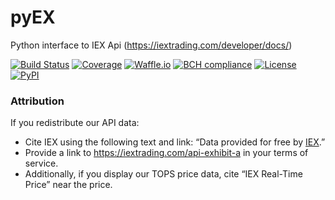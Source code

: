 # pyEX
Python interface to IEX Api (https://iextrading.com/developer/docs/)

[![Build Status](https://travis-ci.org/timkpaine/pyEX.svg?branch=master)](https://travis-ci.org/timkpaine/pyEX)
[![Coverage](https://codecov.io/gh/timkpaine/pyEX/branch/master/graph/badge.svg)](https://codecov.io/gh/timkpaine/pyEX)
[![Waffle.io](https://badge.waffle.io/timkpaine/pyEX.png?label=ready&title=Ready)](https://waffle.io/timkpaine/pyEX?utm_source=badge)
[![BCH compliance](https://bettercodehub.com/edge/badge/timkpaine/pyEX?branch=master)](https://bettercodehub.com/)
[![License](https://img.shields.io/github/license/timkpaine/pyEX.svg)](https://pypi.python.org/pypi/pyEX/)
[![PyPI](https://img.shields.io/pypi/v/pyEX.svg)](https://pypi.python.org/pypi/pyEX/)


### Attribution
If you redistribute our API data:

- Cite IEX using the following text and link: “Data provided for free by [IEX](https://iextrading.com/developer).”
- Provide a link to https://iextrading.com/api-exhibit-a in your terms of service.
- Additionally, if you display our TOPS price data, cite “IEX Real-Time Price” near the price.

